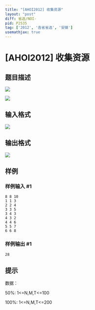 ```yaml
---
title: "[AHOI2012] 收集资源"
layout: "post"
diff: 省选/NOI-
pid: P2535
tag: ['2012', '各省省选', '安徽']
usemathjax: true
---
```


# [AHOI2012] 收集资源
## 题目描述

 ![](https://cdn.luogu.com.cn/upload/pic/1637.png) 

 ![](https://cdn.luogu.com.cn/upload/pic/1638.png) 


## 输入格式

![](https://cdn.luogu.com.cn/upload/pic/1639.png)

## 输出格式

![](https://cdn.luogu.com.cn/upload/pic/1640.png)

## 样例

### 样例输入 #1
```
8 8 10
1 1 3
2 2 4
3 3 5
3 4 3
4 3 2
4 4 6
5 5 7
6 6 8
```
### 样例输出 #1
```
28
```
## 提示

数据：

50%: 1<=N,M,T<=100

100%: 1<=N,M,T<=200

